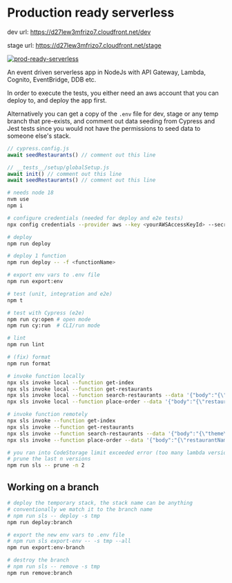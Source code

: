 # Production ready serverless

dev url: https://d27lew3mfrizo7.cloudfront.net/dev

stage url: https://d27lew3mfrizo7.cloudfront.net/stage

[![prod-ready-serverless](https://img.shields.io/endpoint?url=https://cloud.cypress.io/badge/simple/69umec/main&style=for-the-badge&logo=cypress)](https://cloud.cypress.io/projects/69umec/runs)

An event driven serverless app in NodeJs with API Gateway, Lambda, Cognito,
EventBridge, DDB etc.

In order to execute the tests, you either need an aws account that you can
deploy to, and deploy the app first.

Alternatively you can get a copy of the `.env` file for dev, stage or any temp
branch that pre-exists, and comment out data seeding from Cypress and Jest tests
since you would not have the permissions to seed data to someone else's stack.

```js
// cypress.config.js
await seedRestaurants() // comment out this line

// __tests__/setup/globalSetup.js
await init() // comment out this line
await seedRestaurants() // comment out this line
```

```bash
# needs node 18
nvm use
npm i

# configure credentials (needed for deploy and e2e tests)
npx config credentials --provider aws --key <yourAWSAccessKeyId> --secret <AWSSecretKey> --overwrite

# deploy
npm run deploy

# deploy 1 function
npm run deploy -- -f <functionName>

# export env vars to .env file
npm run export:env

# test (unit, integration and e2e)
npm t

# test with Cypress (e2e)
npm run cy:open # open mode
npm run cy:run  # CLI/run mode

# lint
npm run lint

# (fix) format
npm run format

# invoke function locally
npx sls invoke local --function get-index
npx sls invoke local --function get-restaurants
npx sls invoke local --function search-restaurants --data '{"body":"{\"theme\": \"theme1\"}"}'
npx sls invoke local --function place-order --data '{"body":"{\"restaurantName\": \"restaurant1\"}"}'

# invoke function remotely
npx sls invoke --function get-index
npx sls invoke --function get-restaurants
npx sls invoke --function search-restaurants --data '{"body":"{\"theme\": \"theme1\"}"}'
npx sls invoke --function place-order --data '{"body":"{\"restaurantName\": \"restaurant1\"}"}'

# you ran into CodeStorage limit exceeded error (too many lambda versions)
# prune the last n versions
npm run sls -- prune -n 2
```

## Working on a branch

```bash
# deploy the temporary stack, the stack name can be anything
# conventionally we match it to the branch name
# npm run sls -- deploy -s tmp
npm run deploy:branch

# export the new env vars to .env file
# npm run sls export-env -- -s tmp --all
npm run export:env-branch

# destroy the branch
# npm run sls -- remove -s tmp
npm run remove:branch
```
